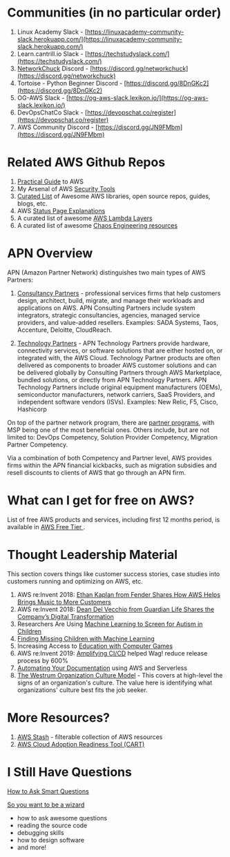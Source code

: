 # Communities (in no particular order)
1. Linux Academy Slack - [https://linuxacademy-community-slack.herokuapp.com/](https://linuxacademy-community-slack.herokuapp.com/)
2. Learn.cantrill.io Slack - [https://techstudyslack.com/](https://techstudyslack.com/)
3. [NetworkChuck](https://www.linkedin.com/in/chuckkeith/) Discord - [https://discord.gg/networkchuck](https://discord.gg/networkchuck)
4. Tortoise - Python Beginner Discord - [https://discord.gg/8DnGKc2](https://discord.gg/8DnGKc2)
5. OG-AWS Slack - [https://og-aws-slack.lexikon.io/](https://og-aws-slack.lexikon.io/)
6. DevOpsChatCo Slack - [https://devopschat.co/register](https://devopschat.co/register)
7. AWS Community Discord - [https://discord.gg/JN9FMbm](https://discord.gg/JN9FMbm) 


# Related AWS Github Repos
1. [Practical Guide](https://github.com/open-guides/og-aws) to AWS
2. My Arsenal of AWS [Security Tools](https://github.com/toniblyx/my-arsenal-of-aws-security-tools)
3. [Curated List](https://github.com/donnemartin/awesome-aws) of Awesome AWS libraries, open source repos, guides, blogs, etc.
4. AWS [Status Page Explanations](https://github.com/neilthecellist/Statuspage2English)
5. A curated list of awesome [AWS Lambda Layers](https://github.com/mthenw/awesome-layers)
6. A curated list of awesome [Chaos Engineering resources](https://github.com/dastergon/awesome-chaos-engineering)


# APN Overview
APN (Amazon Partner Network) distinguishes two main types of AWS Partners:
1. [Consultancy Partners](https://aws.amazon.com/partners/consulting/) - professional services firms that help customers design, architect, build, migrate, and manage their workloads and applications on AWS. APN Consulting Partners include system integrators, strategic consultancies, agencies, managed service providers, and value-added resellers. Examples: SADA Systems, Taos, Accenture, Deloitte, CloudReach.

2. [Technology Partners](https://aws.amazon.com/partners/technology/) - APN Technology Partners provide hardware, connectivity services, or software solutions that are either hosted on, or integrated with, the AWS Cloud. Technology Partner products are often delivered as components to broader AWS customer solutions and can be delivered globally by Consulting Partners through AWS Marketplace, bundled solutions, or directly from APN Technology Partners. APN Technology Partners include original equipment manufacturers (OEMs), semiconductor manufacturers, network carriers, SaaS Providers, and independent software vendors (ISVs). Examples: New Relic, F5, Cisco, Hashicorp

On top of the partner network program, there are [partner programs](https://aws.amazon.com/partners/programs/), with MSP being one of the most beneficial ones. Others include, but are not limited to: DevOps Competency, Solution Provider Competency, Migration Partner Competency.

Via a combination of both Competency and Partner level, AWS provides firms within the APN financial kickbacks, such as migration subsidies and resell discounts to clients of AWS that go through an APN firm.

# What can I get for free on AWS?
List of free AWS products and services, including first 12 months period, is available in [AWS Free Tier
](https://aws.amazon.com/free#Free_Tier_details).

# Thought Leadership Material

This section covers things like customer success stories, case studies into customers running and optimizing on AWS, etc.

1. AWS re:Invent 2018: [Ethan Kaplan from Fender Shares How AWS Helps Brings Music to More Customers](https://www.youtube.com/watch?v=F61GtueelP4)
2. AWS re:Invent 2018: [Dean Del Vecchio from Guardian Life Shares the Company’s Digital Transformation](https://www.youtube.com/watch?v=4FpL0jZBjfE)
3. Researchers Are Using [Machine Learning to Screen for Autism in Children](https://www.youtube.com/watch?v=YQpTlnWYAqE)
4. [Finding Missing Children with Machine Learning](https://www.youtube.com/watch?v=HSac9lXKu5U)
5. Increasing Access to [Education with Computer Games](https://www.youtube.com/watch?v=X6CAO2otdlE)
6. AWS re:Invent 2019: [Amplifying CI/CD](https://www.youtube.com/watch?v=HfEl9GXZC0s) helped Wag! reduce release process by 600%
7. [Automating Your Documentation](https://www.youtube.com/watch?v=Gma8WAP-XPk) using AWS and Serverless
8. [The Westrum Organization Culture Model](https://cloud.google.com/solutions/devops/devops-culture-westrum-organizational-culture) - This covers at high-level the signs of an organization's culture. The value here is identifying what organizations' culture best fits the job seeker.

# More Resources?
1. [AWS Stash](https://awsstash.com/) - filterable collection of AWS resources
2. [AWS Cloud Adoption Readiness Tool (CART)]([https://cloudreadiness.amazonaws.com/)

# I Still Have Questions

[How to Ask Smart Questions](http://www.catb.org/esr/faqs/smart-questions.html)

[So you want to be a wizard](https://jvns.ca/blog/2017/12/01/new-zine--so-you-want-to-be-a-wizard/)

- how to ask awesome questions
- reading the source code
- debugging skills
- how to design software
- and more!
